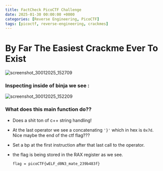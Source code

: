 ```yaml
---
title: FactCheck PicoCTF Challenge
date: 2025-01-30 00:00:00 +0000
categories: [Reverse Engineering, PicoCTF]
tags: [picoctf, reverse-engineering, crackmes]
---
```


# By Far The Easiest Crackme Ever To Exist

![screenshot_30012025_152709](https://github.com/user-attachments/assets/64cd9916-efd4-4a4d-986a-bd77134b287f)

### Inspecting inside of binja we see :

![screenshot_30012025_152209](https://github.com/user-attachments/assets/0232a37a-f9a8-477c-90fd-8bcdcbe73200)

### What does this main function do??

* Does a shit ton of c++ string handling!
* At the last operator we see a concatenating `'}'` which in hex is `0x7d`. Nice maybe the end of the ctf flag???
* Set a bp at the first instruction after that last call to the operator.
* the flag is being stored in the RAX register as we see.

  ```shell
  flag = picoCTF{wELF_d0N3_mate_239b483f}
  ```
